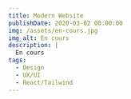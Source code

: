 ```yaml
---
title: Modern Website
publishDate: 2020-03-02 00:00:00
img: /assets/en-cours.jpg
img_alt: En cours
description: |
  En cours
tags:
  - Design
  - UX/UI
  - React/Tailwind
---
```


